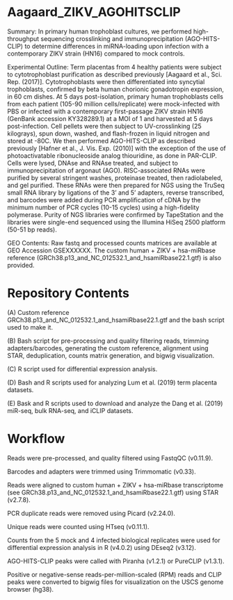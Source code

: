 # Aagaard_ZIKV_AGOHITSCLIP

Summary: In primary human trophoblast cultures, we performed high-throughput sequencing crosslinking and immunoprecipitation (AGO-HITS-CLIP) to determine differences in miRNA-loading upon infection with a contemporary ZIKV strain (HN16) compared to mock controls.

Experimental Outline: Term placentas from 4 healthy patients were subject to cytotrophoblast purification as described previously [Aagaard et al., Sci. Rep. (2017)]. Cytotrophoblasts were then differentiated into syncytial trophoblasts, confirmed by beta human chorionic gonadotropin expression, in 60 cm dishes. At 5 days post-isolation, primary human trophoblasts cells from each patient (105-90 million cells/replicate) were mock-infected with PBS or infected with a contemporary first-passage ZIKV strain HN16 (GenBank accession KY328289.1) at a MOI of 1 and harvested at 5 days post-infection. Cell pellets were then subject to UV-crosslinking (25 kilograys), spun down, washed, and flash-frozen in liquid nitrogen and stored at -80C. We then performed AGO-HITS-CLIP as described previously [Hafner et al., J. Vis. Exp. (2010)] with the exception of the use of photoactivatable ribonucleoside analog thiouridine, as done in PAR-CLIP. Cells were lysed, DNAse and RNAse treated, and subject to immunoprecipitation of argonaut (AGO). RISC-associated RNAs were purified by several stringent washes, proteinase treated, then radiolabeled, and gel purified. These RNAs were then prepared for NGS using the TruSeq small RNA library by ligations of the 3’ and 5’ adapters, reverse transcribed, and barcodes were added during PCR amplification of cDNA by the minimum number of PCR cycles (10-15 cycles) using a high-fidelity polymerase. Purity of NGS libraries were confirmed by TapeStation and the libraries were single-end sequenced using the Illumina HiSeq 2500 platform (50-51 bp reads).

GEO Contents: Raw fastq and processed counts matrices are available at GEO Accession GSEXXXXXX. The custom human + ZIKV + hsa-miRbase reference (GRCh38.p13_and_NC_012532.1_and_hsamiRbase22.1.gtf) is also provided. 

# Repository Contents

(A) Custom reference GRCh38.p13_and_NC_012532.1_and_hsamiRbase22.1.gtf and the bash script used to make it. 

(B) Bash script for pre-processing and quality filtering reads, trimming adapters/barcodes, generating the custom reference, alignment using STAR, deduplication, counts matrix generation, and bigwig visualization.

(C) R script used for differential expression analysis.

(D) Bash and R scripts used for analyzing Lum et al. (2019) term placenta datasets.

(E) Bask and R scripts used to download and analyze the Dang et al. (2019) miR-seq, bulk RNA-seq, and iCLIP datasets.

# Workflow
Reads were pre-processed, and quality filtered using FastqQC (v0.11.9). 

Barcodes and adapters were trimmed using Trimmomatic (v0.33). 

Reads were aligned to custom human + ZIKV + hsa-miRbase transcriptome (see GRCh38.p13_and_NC_012532.1_and_hsamiRbase22.1.gtf) using STAR (v2.7.8). 

PCR duplicate reads were removed using Picard (v2.24.0). 

Unique reads were counted using HTseq (v0.11.1). 

Counts from the 5 mock and 4 infected biological replicates were used for differential expression analysis in R (v4.0.2) using DEseq2 (v3.12). 

AGO-HITS-CLIP peaks were called with Piranha (v1.2.1) or PureCLIP (v1.3.1). 

Positive or negative-sense reads-per-million-scaled (RPM) reads and CLIP peaks were converted to bigwig files for visualization on the USCS genome browser (hg38). 
